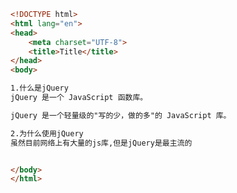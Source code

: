 
<BlogInfo title="1.什么是jQuery" author="白日梦想猿" pv=0 read_times=0 pre_cost_time=0分12秒 category="jQuery学习" tag_list="['jQuery学习']" create_time="2021.09.07 16:53:42" update_time="2021.09.07 17:29:28" />

```html
<!DOCTYPE html>
<html lang="en">
<head>
    <meta charset="UTF-8">
    <title>Title</title>
</head>
<body>

1.什么是jQuery
jQuery 是一个 JavaScript 函数库。

jQuery 是一个轻量级的"写的少，做的多"的 JavaScript 库。

2.为什么使用jQuery
虽然目前网络上有大量的js库,但是jQuery是最主流的


</body>
</html>
```
